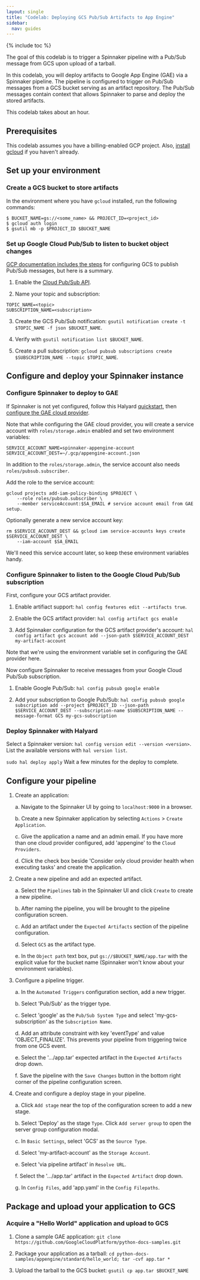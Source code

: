 ```yaml
---
layout: single
title: "Codelab: Deploying GCS Pub/Sub Artifacts to App Engine"
sidebar:
  nav: guides
---
```


{% include toc %}

The goal of this codelab is to trigger a Spinnaker pipeline with a Pub/Sub message from GCS upon upload of a tarball.

In this codelab, you will deploy artifacts to Google App Engine (GAE) via a Spinnaker pipeline.
The pipeline is configured to trigger on Pub/Sub messages from a GCS bucket serving as an artifact repository.
The Pub/Sub messages contain context that allows Spinnaker to parse and deploy the stored artifacts.

This codelab takes about an hour.

## Prerequisites

This codelab assumes you have a billing-enabled GCP project. Also, [install gcloud](https://cloud.google.com/sdk/downloads) if you haven't already.

## Set up your environment

### Create a GCS bucket to store artifacts

In the environment where you have `gcloud` installed, run the following commands:

```
$ BUCKET_NAME=gs://<some_name> && PROJECT_ID=<project_id>
$ gcloud auth login
$ gsutil mb -p $PROJECT_ID $BUCKET_NAME
```

### Set up Google Cloud Pub/Sub to listen to bucket object changes

[GCP documentation includes the steps](https://cloud.google.com/storage/docs/reporting-changes) for configuring GCS to publish Pub/Sub messages, but here is a summary.

1. Enable the [Cloud Pub/Sub API](https://console.cloud.google.com/apis/api/pubsub.googleapis.com/).

2. Name your topic and subscription:

```
TOPIC_NAME=<topic>
SUBSCRIPTION_NAME=<subscription>
```

3. Create the GCS Pub/Sub notification:
`gsutil notification create -t $TOPIC_NAME -f json $BUCKET_NAME`.

4. Verify with `gsutil notification list $BUCKET_NAME`.

5. Create a pull subscription:
`gcloud pubsub subscriptions create $SUBSCRIPTION_NAME --topic $TOPIC_NAME`.

## Configure and deploy your Spinnaker instance

### Configure Spinnaker to deploy to GAE

If Spinnaker is not yet configured, follow this Halyard [quickstart](https://www.spinnaker.io/setup/quickstart/halyard-gce/), then
[configure the GAE cloud provider](https://www.spinnaker.io/setup/providers/appengine/).

Note that while configuring the GAE cloud provider, you will create a service account with `roles/storage.admin`
enabled and set two environment variables:

```
SERVICE_ACCOUNT_NAME=spinnaker-appengine-account
SERVICE_ACCOUNT_DEST=~/.gcp/appengine-account.json
```

In addition to the `roles/storage.admin`, the service account also needs `roles/pubsub.subscriber`.

Add the role to the service account:

```
gcloud projects add-iam-policy-binding $PROJECT \
    --role roles/pubsub.subscriber \
    --member serviceAccount:$SA_EMAIL # service account email from GAE setup.
```

Optionally generate a new service account key:

```
rm $SERVICE_ACCOUNT_DEST && gcloud iam service-accounts keys create $SERVICE_ACCOUNT_DEST \
    --iam-account $SA_EMAIL
```

We'll need this service account later, so keep these environment variables handy.

### Configure Spinnaker to listen to the Google Cloud Pub/Sub subscription

First, configure your GCS artifact provider.

1. Enable artifiact support:
`hal config features edit --artifacts true`.

2. Enable the GCS artifact provider:
`hal config artifact gcs enable`

4. Add Spinnaker configuration for the GCS artifact provider's account:
`hal config artifact gcs account add --json-path $SERVICE_ACCOUNT_DEST my-artifact-account`

Note that we're using the environment variable set in configuring the GAE provider here.

Now configure Spinnaker to receive messages from your Google Cloud Pub/Sub subscription.

1. Enable Google Pub/Sub:
`hal config pubsub google enable`

2. Add your subscription to Google Pub/Sub:
`hal config pubsub google subscription add --project $PROJECT_ID --json-path $SERVICE_ACCOUNT_DEST --subscription-name $SUBSCRIPTION_NAME --message-format GCS my-gcs-subscription`

### Deploy Spinnaker with Halyard

Select a Spinnaker version: `hal config version edit --version <version>`. List the available versions with `hal version list`.

`sudo hal deploy apply`
Wait a few minutes for the deploy to complete.

## Configure your pipeline

1. Create an application:

    a. Navigate to the Spinnaker UI by going to `localhost:9000` in a browser.

    b. Create a new Spinnaker application by selecting `Actions` > `Create Application`.

    c. Give the application a name and an admin email. If you have more than one cloud provider configured, add 'appengine' to the `Cloud Providers`.

    d. Click the check box beside 'Consider only cloud provider health when executing tasks' and create the application.

2. Create a new pipeline and add an expected artifact.

    a. Select the `Pipelines` tab in the Spinnaker UI and click `Create` to create a new pipeline.

    b. After naming the pipeline, you will be brought to the pipeline configuration screen.

    c. Add an artifact under the `Expected Artifacts` section of the pipeline configuration.

    d. Select `GCS` as the artifact type.

    e. In the `Object path` text box, put `gs://$BUCKET_NAME/app.tar` with the explicit value for the bucket name (Spinnaker won't know about your environment variables).

3. Configure a pipeline trigger.

    a. In the `Automated Triggers` configuration section, add a new trigger.

    b. Select 'Pub/Sub' as the trigger type.

    c. Select 'google' as the `Pub/Sub System Type` and select 'my-gcs-subscription' as the `Subscription Name`.

    d. Add an attribute constraint with key 'eventType' and value 'OBJECT_FINALIZE'. This prevents your pipeline from triggering twice from one GCS event.

    e. Select the '.../app.tar' expected artifact in the `Expected Artifacts` drop down.

    f. Save the pipeline with the `Save Changes` button in the bottom right corner of the pipeline configuration screen.

4. Create and configure a deploy stage in your pipeline.

    a. Click `Add stage` near the top of the configuration screen to add a new stage.

    b. Select 'Deploy' as the stage `Type`. Click `Add server group` to open the server group configuration modal.

    c. In `Basic Settings`, select 'GCS' as the `Source Type`.

    d. Select 'my-artifact-account' as the `Storage Account`.

    e. Select 'via pipeline artifact' in `Resolve URL`.

    f. Select the '.../app.tar' artifact in the `Expected Artifact` drop down.

    g. In `Config Files`, add 'app.yaml' in the `Config Filepaths`.

## Package and upload your application to GCS

### Acquire a "Hello World" application and upload to GCS

1. Clone a sample GAE application:
`git clone https://github.com/GoogleCloudPlatform/python-docs-samples.git`

2. Package your application as a tarball:
`cd python-docs-samples/appengine/standard/hello_world; tar -cvf app.tar *`

3. Upload the tarball to the GCS bucket:
`gsutil cp app.tar $BUCKET_NAME`
